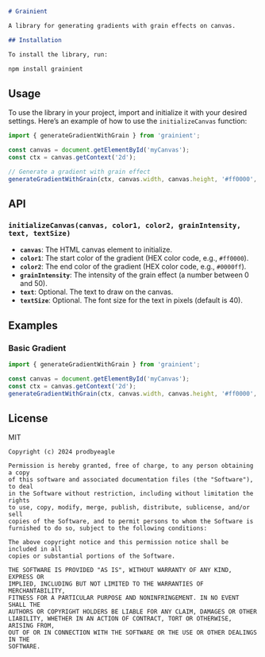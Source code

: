 
```markdown
# Grainient

A library for generating gradients with grain effects on canvas.

## Installation

To install the library, run:

npm install grainient
```

## Usage

To use the library in your project, import and initialize it with your desired settings. Here’s an example of how to use the `initializeCanvas` function:

```javascript
import { generateGradientWithGrain } from 'grainient';

const canvas = document.getElementById('myCanvas');
const ctx = canvas.getContext('2d');

// Generate a gradient with grain effect
generateGradientWithGrain(ctx, canvas.width, canvas.height, '#ff0000', '#0000ff', 10);
```

## API

### `initializeCanvas(canvas, color1, color2, grainIntensity, text, textSize)`

- **`canvas`**: The HTML canvas element to initialize.
- **`color1`**: The start color of the gradient (HEX color code, e.g., `#ff0000`).
- **`color2`**: The end color of the gradient (HEX color code, e.g., `#0000ff`).
- **`grainIntensity`**: The intensity of the grain effect (a number between 0 and 50).
- **`text`**: Optional. The text to draw on the canvas.
- **`textSize`**: Optional. The font size for the text in pixels (default is 40).

## Examples

### Basic Gradient

```javascript
import { generateGradientWithGrain } from 'grainient';

const canvas = document.getElementById('myCanvas');
const ctx = canvas.getContext('2d');
generateGradientWithGrain(ctx, canvas.width, canvas.height, '#ff0000', '#0000ff', 10);
```

## License

MIT
```
Copyright (c) 2024 prodbyeagle

Permission is hereby granted, free of charge, to any person obtaining a copy
of this software and associated documentation files (the "Software"), to deal
in the Software without restriction, including without limitation the rights
to use, copy, modify, merge, publish, distribute, sublicense, and/or sell
copies of the Software, and to permit persons to whom the Software is
furnished to do so, subject to the following conditions:

The above copyright notice and this permission notice shall be included in all
copies or substantial portions of the Software.

THE SOFTWARE IS PROVIDED "AS IS", WITHOUT WARRANTY OF ANY KIND, EXPRESS OR
IMPLIED, INCLUDING BUT NOT LIMITED TO THE WARRANTIES OF MERCHANTABILITY,
FITNESS FOR A PARTICULAR PURPOSE AND NONINFRINGEMENT. IN NO EVENT SHALL THE
AUTHORS OR COPYRIGHT HOLDERS BE LIABLE FOR ANY CLAIM, DAMAGES OR OTHER
LIABILITY, WHETHER IN AN ACTION OF CONTRACT, TORT OR OTHERWISE, ARISING FROM,
OUT OF OR IN CONNECTION WITH THE SOFTWARE OR THE USE OR OTHER DEALINGS IN THE
SOFTWARE.